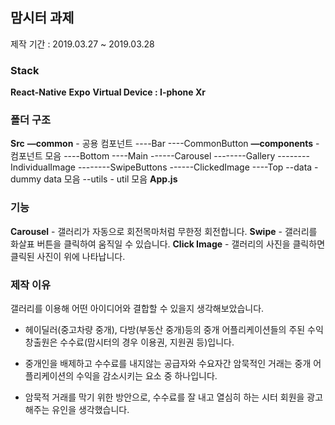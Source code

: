 ## 맘시터 과제

제작 기간 : 2019.03.27 ~ 2019.03.28




### Stack

**React-Native**
**Expo**
**Virtual Device : I-phone Xr**





### 폴더 구조

**Src**
**—common** - 공용 컴포넌트
----Bar
----CommonButton
**—components** - 컴포넌트 모음
----Bottom
----Main
------Carousel
--------Gallery
--------IndividualImage
--------SwipeButtons
------ClickedImage
----Top
--data - dummy data 모음
--utils - util 모음
**App.js**


### 기능

**Carousel** - 갤러리가 자동으로 회전목마처럼 무한정 회전합니다.
**Swipe** - 갤러리를 화살표 버튼을 클릭하여 움직일 수 있습니다.
**Click Image** - 갤러리의 사진을 클릭하면 클릭된 사진이 위에 나타납니다.

### 제작 이유

갤러리를 이용해 어떤 아이디어와 결합할 수 있을지 생각해보았습니다.

- 헤이딜러(중고차량  중개), 다방(부동산  중개)등의  중개  어플리케이션들의  주된  수익창출원은  수수료(맘시터의  경우  이용권, 지원권  등)입니다.

- 중개인을  배제하고  수수료를  내지않는  공급자와  수요자간  암묵적인  거래는  중개  어플리케이션의  수익을 감소시키는 요소  중  하나입니다.

- 암묵적  거래를  막기  위한  방안으로, 수수료를  잘  내고  열심히  하는  시터  회원을  광고해주는  유인을  생각했습니다.


